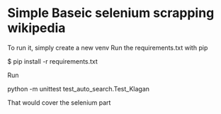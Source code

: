 # Simple Baseic selenium scrapping wikipedia

To run it, simply create a new venv
Run the requirements.txt with pip 

$ pip install -r requirements.txt

Run 

python -m unittest test_auto_search.Test_Klagan

That would cover the selenium part
